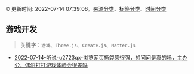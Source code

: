 :alarm_clock: 更新时间: 2022-07-14 07:39:06。[来源分类](../README.md)、[标签分类](../TAGS.md)、[时间分类](../TIMELINE.md)

## 游戏开发


> 关键字：`游戏`、`Three.js`、`Create.js`、`Matter.js`



- [2022-07-14-听说-u2723qx-浏览网页撕裂感很强，想问问是真的吗，主办公，偶尔打打游戏体验会很差吗](https://www.v2ex.com/t/866140) 